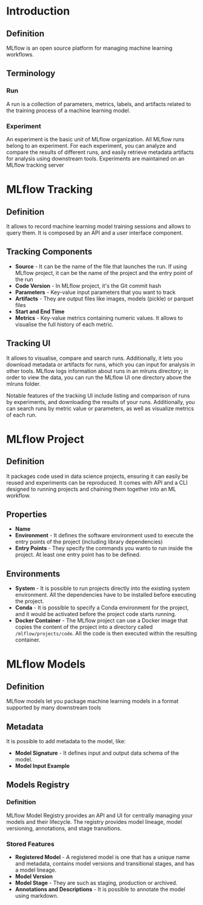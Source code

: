 # Introduction
## Definition
MLflow is an open source platform for managing machine learning workflows.

## Terminology
### Run
A run is a collection of parameters, metrics, labels, and artifacts related to the training process of a machine learning model.

### Experiment
An experiment is the basic unit of MLflow organization. All MLflow runs belong to an experiment. 
For each experiment, you can analyze and compare the results of different runs, 
and easily retrieve metadata artifacts for analysis using downstream tools. 
Experiments are maintained on an MLflow tracking server

# MLflow Tracking
## Definition
It allows to record machine learning model training sessions and allows to query them.
It is composed by an API and a user interface component.

## Tracking Components
- **Source** - It can be the name of the file that launches the run. 
If using MLflow project, it can be the name of the project and the entry point of the run
- **Code Version** - In MLflow project, it's the Git commit hash
- **Parameters** - Key-value input parameters that you want to track
- **Artifacts** - They are output files like images, models (pickle) or parquet files
- **Start and End Time**
- **Metrics** - Key-value metrics containing numeric values. It allows to visualise the full history of each metric.

## Tracking UI
It allows to visualise, compare and search runs. Additionally, it lets you download metadata or artifacts for runs, 
which you can input for analysis in other tools. MLflow logs information about runs in an mlruns directory; 
in order to view the data, you can run the MLflow UI one directory above the mlruns folder.

Notable features of the tracking UI include listing and comparison of runs by experiments, 
and downloading the results of your runs. Additionally, you can search runs by metric value or parameters, 
as well as visualize metrics of each run.

# MLflow Project
## Definition
It packages code used in data science projects, ensuring it can easily be reused and experiments can be reproduced.
It comes with API and a CLI designed to running projects and chaining them together into an ML workflow.

## Properties
- **Name**
- **Environment** - It defines the software environment used to execute the entry points of the project (including library dependencies)
- **Entry Points** - They specify the commands you wanto to run inside the project. At least one entry point has to be defined.

## Environments
- **System** - It is possible to run projects directly into the existing system environment. All the dependencies have to
be installed before executing the project.
- **Conda** - It is possible to specify a Conda environment for the project, and it would be activated before the project
code starts running.
- **Docker Container** - The MLflow project can use a Docker image that copies the content of the project into a directory
called `/mlflow/projects/code`. All the code is then executed within the resulting container.

# MLflow Models
## Definition
MLflow models let you package machine learning models in a format supported by many downstream tools

## Metadata
It is possible to add metadata to the model, like:
- **Model Signature** - It defines input and output data schema of the model.
- **Model Input Example**

## Models Registry
### Definition
MLflow Model Registry provides an API and UI for centrally managing your models and their lifecycle. 
The registry provides model lineage, model versioning, annotations, and stage transitions.

### Stored Features
- **Registered Model** - A registered model is one that has a unique name and metadata, contains model versions and transitional stages, and has a model lineage.
- **Model Version**
- **Model Stage** - They are such as staging, production or archived.
- **Annotations and Descriptions** - It is possible to annotate the model using markdown.
